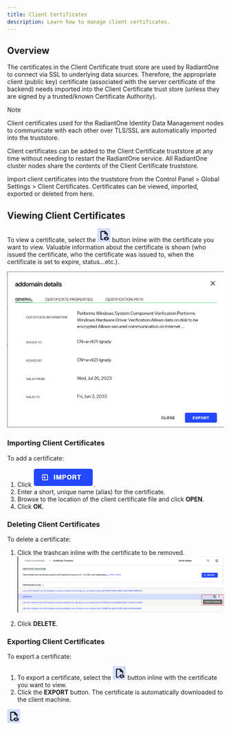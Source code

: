 ```yaml
---
title: Client Certificates
description: Learn how to manage client certificates. 
---
```


## Overview

The certificates in the Client Certificate trust store are used by RadiantOne to connect via SSL to underlying data sources. Therefore, the appropriate client (public key) certificate (associated with the server certificate of the backend) needs imported into the Client Certificate trust store (unless they are signed by a trusted/known Certificate Authority).

>[!note]
> Client certificates used for the RadiantOne Identity Data Management nodes to communicate with each other over TLS/SSL are automatically imported into the truststore.

Client certificates can be added to the Client Certificate truststore at any time without needing to restart the RadiantOne service. All RadiantOne cluster nodes share the contents of the Client Certificate truststore.

Import client certificates into the truststore from the Control Panel > Global Settings > Client Certificates. Certificates can be viewed, imported, exported or deleted from here.

## Viewing Client Certificates

To view a certificate, select the ![View](Media/view-client-cert.jpg) button inline with the certificate you want to view. Valuable information about the certificate is shown (who issued the certificate, who the certificate was issued to, when the certificate is set to expire, status…etc.).

![Cert Details](Media/client-cert-details.jpg)

### Importing Client Certificates

To add a certificate:
1.	Click ![Import Button](Media/import-button.jpg).
2.	Enter a short, unique name (alias) for the certificate.
3.	Browse to the location of the client certificate file and click **OPEN**.
4.	Click **OK**.

### Deleting Client Certificates

To delete a certificate:

1.	Click the trashcan inline with the certificate to be removed.
  ![Delete Cert](Media/delete-client-cert.jpg)
  
2.	Click **DELETE**.


### Exporting Client Certificates

To export a certificate:

1.	To export a certificate, select the ![View](Media/view-client-cert.jpg) button inline with the certificate you want to view.
2.	Click the **EXPORT** button. The certificate is automatically downloaded to the client machine.

![Export Certificate](Media/view-client-cert.jpg)

